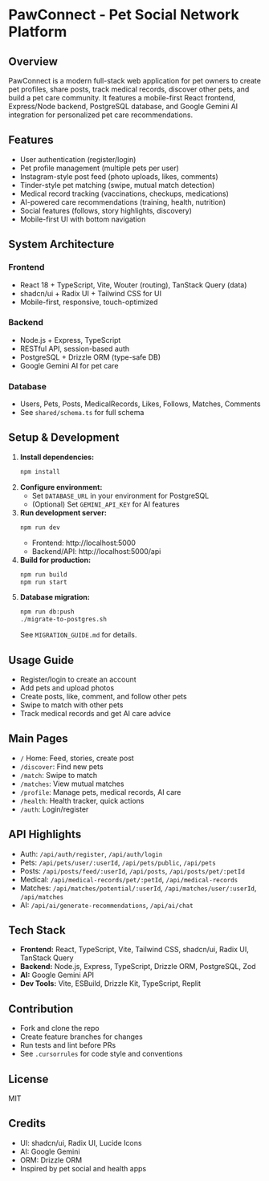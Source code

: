 # PawConnect - Pet Social Network Platform

## Overview
PawConnect is a modern full-stack web application for pet owners to create pet profiles, share posts, track medical records, discover other pets, and build a pet care community. It features a mobile-first React frontend, Express/Node backend, PostgreSQL database, and Google Gemini AI integration for personalized pet care recommendations.

## Features
- User authentication (register/login)
- Pet profile management (multiple pets per user)
- Instagram-style post feed (photo uploads, likes, comments)
- Tinder-style pet matching (swipe, mutual match detection)
- Medical record tracking (vaccinations, checkups, medications)
- AI-powered care recommendations (training, health, nutrition)
- Social features (follows, story highlights, discovery)
- Mobile-first UI with bottom navigation

## System Architecture
### Frontend
- React 18 + TypeScript, Vite, Wouter (routing), TanStack Query (data)
- shadcn/ui + Radix UI + Tailwind CSS for UI
- Mobile-first, responsive, touch-optimized

### Backend
- Node.js + Express, TypeScript
- RESTful API, session-based auth
- PostgreSQL + Drizzle ORM (type-safe DB)
- Google Gemini AI for pet care

### Database
- Users, Pets, Posts, MedicalRecords, Likes, Follows, Matches, Comments
- See `shared/schema.ts` for full schema

## Setup & Development
1. **Install dependencies:**
   ```bash
   npm install
   ```
2. **Configure environment:**
   - Set `DATABASE_URL` in your environment for PostgreSQL
   - (Optional) Set `GEMINI_API_KEY` for AI features
3. **Run development server:**
   ```bash
   npm run dev
   ```
   - Frontend: http://localhost:5000
   - Backend/API: http://localhost:5000/api
4. **Build for production:**
   ```bash
   npm run build
   npm run start
   ```
5. **Database migration:**
   ```bash
   npm run db:push
   ./migrate-to-postgres.sh
   ```
   See `MIGRATION_GUIDE.md` for details.

## Usage Guide
- Register/login to create an account
- Add pets and upload photos
- Create posts, like, comment, and follow other pets
- Swipe to match with other pets
- Track medical records and get AI care advice

## Main Pages
- `/` Home: Feed, stories, create post
- `/discover`: Find new pets
- `/match`: Swipe to match
- `/matches`: View mutual matches
- `/profile`: Manage pets, medical records, AI care
- `/health`: Health tracker, quick actions
- `/auth`: Login/register

## API Highlights
- Auth: `/api/auth/register`, `/api/auth/login`
- Pets: `/api/pets/user/:userId`, `/api/pets/public`, `/api/pets`
- Posts: `/api/posts/feed/:userId`, `/api/posts`, `/api/posts/pet/:petId`
- Medical: `/api/medical-records/pet/:petId`, `/api/medical-records`
- Matches: `/api/matches/potential/:userId`, `/api/matches/user/:userId`, `/api/matches`
- AI: `/api/ai/generate-recommendations`, `/api/ai/chat`

## Tech Stack
- **Frontend:** React, TypeScript, Vite, Tailwind CSS, shadcn/ui, Radix UI, TanStack Query
- **Backend:** Node.js, Express, TypeScript, Drizzle ORM, PostgreSQL, Zod
- **AI:** Google Gemini API
- **Dev Tools:** Vite, ESBuild, Drizzle Kit, TypeScript, Replit

## Contribution
- Fork and clone the repo
- Create feature branches for changes
- Run tests and lint before PRs
- See `.cursorrules` for code style and conventions

## License
MIT

## Credits
- UI: shadcn/ui, Radix UI, Lucide Icons
- AI: Google Gemini
- ORM: Drizzle ORM
- Inspired by pet social and health apps 